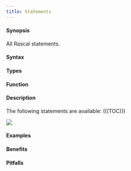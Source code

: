 ```yaml
---
title: Statements
---
```


#### Synopsis

All Rascal statements.

#### Syntax

#### Types

#### Function

#### Description

The following statements are available:
(((TOC)))


![]((Statements-statement-parts.png))


#### Examples

#### Benefits

#### Pitfalls


